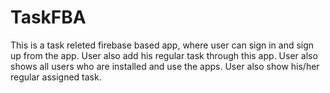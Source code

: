 # TaskFBA
This is a task releted firebase based app, where user can sign in and sign up from the app. User also add his regular task through this app. User also shows all users who are installed and use the apps. User also show his/her regular assigned task.


